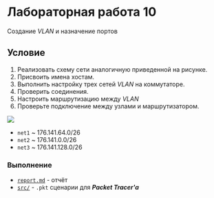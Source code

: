 # Лабораторная работа 10
Создание *VLAN* и назначение портов

## Условие
1. Реализовать схему сети аналогичную приведенной на рисунке. 
2. Присвоить имена хостам.
3. Выполнить настройку трех сетей *VLAN* на коммутаторе.
4. Проверить соединения.
5. Настроить маршрутизацию между *VLAN*
6. Проверьте подключение между узлами и маршрутизатором.

![](http://res.cloudinary.com/dzsjwgjii/image/upload/v1493331931/tp-lab10-1.png)

* `net1` ~ 176.141.64.0/26
* `net2` ~ 176.141.0.0/26
* `net3` ~ 176.141.128.0/26

### Выполнение
* [`report.md`](https://github.com/drapegnik/bsu/tree/master/networks/lab10/report.md) - отчёт
* [`src/`](https://github.com/drapegnik/bsu/tree/master/networks/lab10/src) - `.pkt` сценарии для ***Packet Tracer'a***
